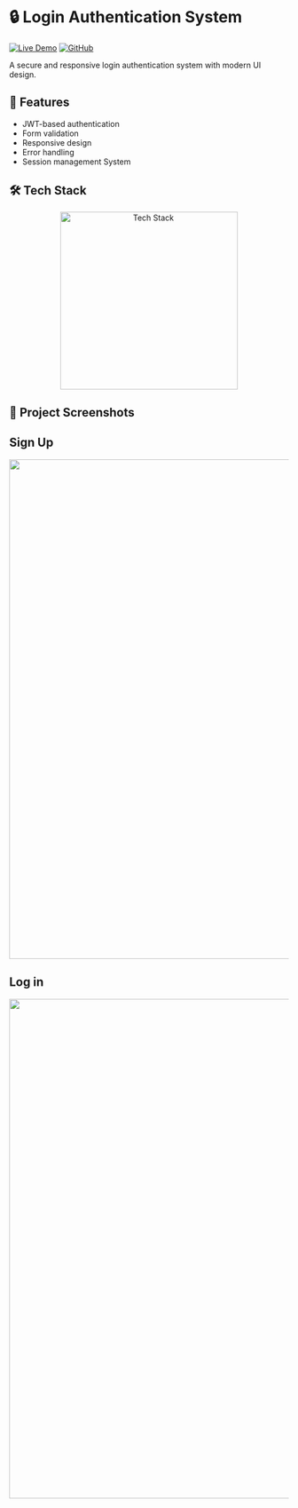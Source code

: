 # 🔒 Login Authentication System

[![Live Demo](https://img.shields.io/badge/🌐_Live_Demo-4285F4?style=for-the-badge&logo=google-chrome&logoColor=white)](https://amdadislam01.github.io/Login-System/)
[![GitHub](https://img.shields.io/badge/💻_Repository-181717?style=for-the-badge&logo=github&logoColor=white)](https://github.com/amdadislam01/Login-System)

A secure and responsive login authentication system with modern UI design.

## 🚀 Features

- JWT-based authentication
- Form validation
- Responsive design
- Error handling
- Session management System 

## 🛠️ Tech Stack

<p align="center">
  <img src="https://skillicons.dev/icons?i=html,css,js,firebase" alt="Tech Stack" width="320px" />
</p>

## 📸 Project Screenshots

## Sign Up

<img src="https://ik.imagekit.io/yqnbhdlo4/Img/sing-up?updatedAt=1755010932401" width="900">

##  Log in 

<img src="https://i.imgur.com/UC1WDZA.png" width="900">
